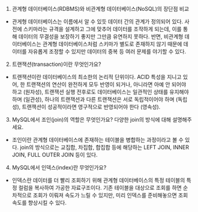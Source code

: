 1. 관계형 데이터베이스(RDBMS)와 비관계형 데이터베이스(NoSQL)의 장단점 비교

- 관게형 데이터베이스는 이름에서 알 수 있듯 데이터 간의 관계가 정의되어 있다. 사전에 스키마라는 규격을 설계하고 그에 맞추어 데이터를 조작하게 되는데, 이를 통해 데이터의 무결성을 보장하기 좋지만 그만큼 유연하지 못하다. 반면, 비관계형 데이터베이스는 관계형 데이터베이스처럼 스키마가 별도로 존재하지 않기 때문에 데이터를 자유롭게 조정할 수 있지만 데이터의 중복 등 여러 문제를 야기할 수 있다.

2. 트랜잭션(transaction)이란 무엇인가요?

- 트랜잭션이란 데이터베이스의 최소한의 논리적 단위이다. ACID 특성을 지니고 있어, 한 트랜잭션의 연산이 완전하게 모두 반영이 되거나, 아니라면 아예 안 되어야 하고 (원자성), 트랜잭션 실행 전후로도 데이터베이스는 일관적인 상태를 유지해야 하며 (일관성), 하나의 트랜잭션과 다른 트랜잭션은 서로 독립적이어야 하며 (독립성), 트랜잭션이 성공적이라면 영구적으로 반영되어야 한다 (영속성).

3. MySQL에서 조인(join)의 역할은 무엇인가요? 다양한 join의 방식에 대해 설명해주세요.

- 조인이란 관계형 데이터베이스에 존재하는 테이블을 병합하는 과정이라고 볼 수 있다. join의 방식으로는 교집합, 차집합, 합집합 등에 해당하는 LEFT JOIN, INNER JOIN, FULL OUTER JOIN 등이 있다.

4. MySQL에서 인덱스(index)란 무엇인가요?

- 인덱스란 데이터를 더 빨리 조회하기 위해 관계형 데이터베이스의 특정 테이블의 특정 컬럼을 복사하여 가공한 자료구조이다. 기존 테이블을 대상으로 조회를 하면 순차적으로 조회가 이뤄져 속도가 느릴 수 있지만, 미리 인덱스를 준비해놓으면 조회 속도를 향상시킬 수 있다.
